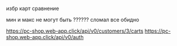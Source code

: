 <!-- получаемые аттрибуты с товара в массив без запятых  -->

избр карт сравнение

<!-- нормалайз в отдельный файл и в апишку -->

<!-- при поиске сбрасывать страницу -->
<!-- при цене тоже самое -->
<!-- и при фильтрах -->
<!-- и вообще всегда когда меняется количество страниц -->
<!-- обьект в объекте computed... -->
<!-- при поиске -->

мин и макс не могут быть ??????
сломал все обидно

https://pc-shop.web-app.click/api/v0/customers/3/carts
https://pc-shop.web-app.click/api/v0/auth

<!-- кривовато рендер оф - офи -->
<!-- расположить аттрибуты в порядке а-я -->
<!-- исправить новоизобретенный массив -->
